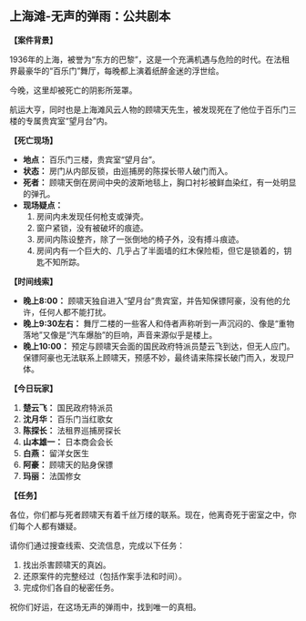 ## 上海滩-无声的弹雨：公共剧本

**【案件背景】**

1936年的上海，被誉为“东方的巴黎”，这是一个充满机遇与危险的时代。在法租界最豪华的“百乐门”舞厅，每晚都上演着纸醉金迷的浮世绘。

今晚，这里却被死亡的阴影所笼罩。

航运大亨，同时也是上海滩风云人物的顾啸天先生，被发现死在了他位于百乐门三楼的专属贵宾室“望月台”内。

**【死亡现场】**

*   **地点：** 百乐门三楼，贵宾室“望月台”。
*   **状态：** 房门从内部反锁，由巡捕房的陈探长带人破门而入。
*   **死者：** 顾啸天倒在房间中央的波斯地毯上，胸口衬衫被鲜血染红，有一处明显的弹孔。
*   **现场疑点：**
    1.  房间内未发现任何枪支或弹壳。
    2.  窗户紧锁，没有被破坏的痕迹。
    3.  房间内陈设整齐，除了一张倒地的椅子外，没有搏斗痕迹。
    4.  房间内有一个巨大的、几乎占了半面墙的红木保险柜，但它是锁着的，钥匙不知所踪。

**【时间线索】**

*   **晚上8:00：** 顾啸天独自进入“望月台”贵宾室，并告知保镖阿豪，没有他的允许，任何人都不能打扰。
*   **晚上9:30左右：** 舞厅二楼的一些客人和侍者声称听到一声沉闷的、像是“重物落地”又像是“汽车爆胎”的巨响，声音来源似乎是楼上。
*   **晚上10:00：** 预定与顾啸天会面的国民政府特派员楚云飞到达，但无人应门。保镖阿豪也无法联系上顾啸天，预感不妙，最终请来陈探长破门而入，发现尸体。

**【今日玩家】**

1.  **楚云飞：** 国民政府特派员
2.  **沈月华：** 百乐门当红歌女
3.  **陈探长：** 法租界巡捕房探长
4.  **山本雄一：** 日本商会会长
5.  **白燕：** 留洋女医生
6.  **阿豪：** 顾啸天的贴身保镖
7.  **玛丽：** 法国修女

**【任务】**

各位，你们都与死者顾啸天有着千丝万缕的联系。现在，他离奇死于密室之中，你们每个人都有嫌疑。

请你们通过搜查线索、交流信息，完成以下任务：
1.  找出杀害顾啸天的真凶。
2.  还原案件的完整经过（包括作案手法和时间）。
3.  完成你们各自的秘密任务。

祝你们好运，在这场无声的弹雨中，找到唯一的真相。